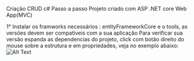 Criação CRUD c# Passo a passo
Projeto criado com ASP .NET core Web App(MVC)

1° Instalar os framworks necessários :
entityFrameworkCore e o tools, as versões devem ser compativeis com a sua aplicação 
Para verificar sua versão espanda as dependencias do projeto, click com botão direito do mouse sobre a estrutura e em propriedades, veja no exemplo abaixo:
![Alt Text](Compatibilidadedeversao.png)


